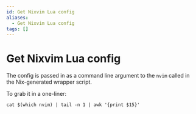 ```yaml
---
id: Get Nixvim Lua config
aliases:
  - Get Nixvim Lua config
tags: []
---
```


# Get Nixvim Lua config

The config is passed in as a command line argument to the `nvim` called in the Nix-generated wrapper script.

To grab it in a one-liner:

```shell
cat $(which nvim) | tail -n 1 | awk '{print $15}'
```
